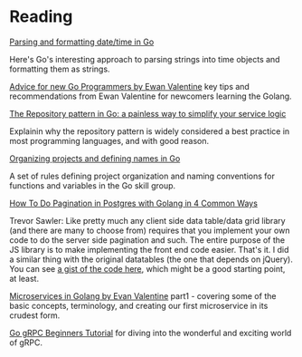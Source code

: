 
# Reading 

[Parsing and formatting date/time in Go](https://www.pauladamsmith.com/blog/2011/05/go_time.html)

Here's Go's interesting approach to parsing strings into time objects and formatting them as strings.

[Advice for new Go Programmers by Ewan Valentine](https://ewanvalentine.io/blog/advice-for-new-go-programmers) key tips and recommendations from Ewan Valentine for newcomers learning the Golang.



[The Repository pattern in Go: a painless way to simplify your service logic](https://threedots.tech/post/repository-pattern-in-go/)

Explainin why the repository pattern is widely considered a best practice in most  programming languages, and with good reason.

[Organizing projects and defining names in Go](https://medium.com/inside-picpay/organizing-projects-and-defining-names-in-go-7f0eab45375d)

A set of rules defining project organization and naming conventions for functions and variables in the Go skill group.

[How To Do Pagination in Postgres with Golang in 4 Common Ways](https://medium.easyread.co/how-to-do-pagination-in-postgres-with-golang-in-4-common-ways-12365b9fb528) 

Trevor Sawler: Like pretty much any client side data table/data grid library (and there are many to choose from) requires that you implement your own code to do the server side pagination and such. The entire purpose of the JS library is to make implementing the front end code easier. That's it. I did a similar thing with the original datatables (the one that depends on jQuery). You can see [a gist of the code here](https://gist.github.com/tsawler/0b46ff84ef774eb381581550111c53cf), which might be a good starting point, at least.

[Microservices in Golang by Evan Valentine](https://web.archive.org/web/20200612085536/https://ewanvalentine.io/microservices-in-golang-part-1/) part1 - covering some of the basic concepts, terminology, and creating our first microservice in its crudest form.

[Go gRPC Beginners Tutorial](https://tutorialedge.net/golang/go-grpc-beginners-tutorial/) for diving into the wonderful and exciting world of gRPC.